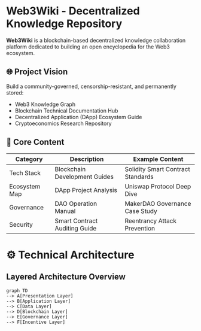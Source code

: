 # Web3Wiki - Decentralized Knowledge Repository

**Web3Wiki** is a blockchain-based decentralized knowledge collaboration platform dedicated to building an open encyclopedia for the Web3 ecosystem.

## 🌐 Project Vision
Build a community-governed, censorship-resistant, and permanently stored:
- Web3 Knowledge Graph
- Blockchain Technical Documentation Hub
- Decentralized Application (DApp) Ecosystem Guide
- Cryptoeconomics Research Repository

## 🧠 Core Content
| Category | Description | Example Content |
|----------|-------------|-----------------|
| Tech Stack | Blockchain Development Guides | Solidity Smart Contract Standards |
| Ecosystem Map | DApp Project Analysis | Uniswap Protocol Deep Dive |
| Governance | DAO Operation Manual | MakerDAO Governance Case Study |
| Security | Smart Contract Auditing Guide | Reentrancy Attack Prevention |

# ⚙️ Technical Architecture

## Layered Architecture Overview
```mermaid
graph TD
--> A[Presentation Layer]
--> B[Application Layer]
--> C[Data Layer]
--> D[Blockchain Layer]
--> E[Governance Layer]
--> F[Incentive Layer]

